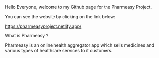 Hello Everyone, welcome to my Github page for the Pharmeasy Project. 

You can see the website by clicking on the link below:

https://pharmeasyproject.netlify.app/

What is Pharmeasy ?

Pharmeasy is an online health aggregator app which sells medicines and various types of healthcare services to it customers. 



